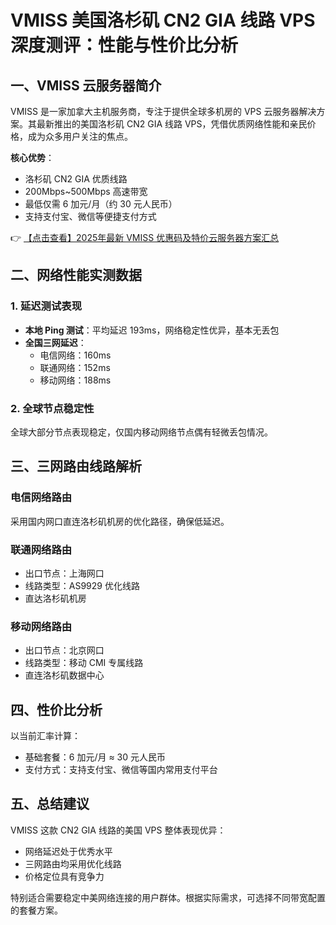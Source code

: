 # VMISS 美国洛杉矶 CN2 GIA 线路 VPS 深度测评：性能与性价比分析

## 一、VMISS 云服务器简介

VMISS 是一家加拿大主机服务商，专注于提供全球多机房的 VPS 云服务器解决方案。其最新推出的美国洛杉矶 CN2 GIA 线路 VPS，凭借优质网络性能和亲民价格，成为众多用户关注的焦点。

**核心优势**：
- 洛杉矶 CN2 GIA 优质线路
- 200Mbps~500Mbps 高速带宽
- 最低仅需 6 加元/月（约 30 元人民币）
- 支持支付宝、微信等便捷支付方式

👉 [【点击查看】2025年最新 VMISS 优惠码及特价云服务器方案汇总](https://bit.ly/Vmiss)

## 二、网络性能实测数据

### 1. 延迟测试表现
- **本地 Ping 测试**：平均延迟 193ms，网络稳定性优异，基本无丢包
- **全国三网延迟**：
  - 电信网络：160ms
  - 联通网络：152ms 
  - 移动网络：188ms

### 2. 全球节点稳定性
全球大部分节点表现稳定，仅国内移动网络节点偶有轻微丢包情况。

## 三、三网路由线路解析

### 电信网络路由
采用国内网口直连洛杉矶机房的优化路径，确保低延迟。

### 联通网络路由
- 出口节点：上海网口
- 线路类型：AS9929 优化线路
- 直达洛杉矶机房

### 移动网络路由 
- 出口节点：北京网口
- 线路类型：移动 CMI 专属线路
- 直连洛杉矶数据中心

## 四、性价比分析

以当前汇率计算：
- 基础套餐：6 加元/月 ≈ 30 元人民币
- 支付方式：支持支付宝、微信等国内常用支付平台

## 五、总结建议

VMISS 这款 CN2 GIA 线路的美国 VPS 整体表现优异：
- 网络延迟处于优秀水平
- 三网路由均采用优化线路
- 价格定位具有竞争力

特别适合需要稳定中美网络连接的用户群体。根据实际需求，可选择不同带宽配置的套餐方案。